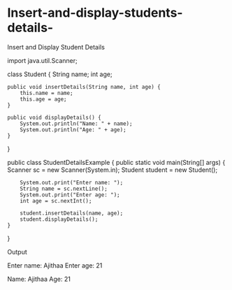 # Insert-and-display-students-details-
Insert and Display Student Details

import java.util.Scanner;

class Student {
    String name;
    int age;

    public void insertDetails(String name, int age) {
        this.name = name;
        this.age = age;
    }

    public void displayDetails() {
        System.out.println("Name: " + name);
        System.out.println("Age: " + age);
    }
}

public class StudentDetailsExample {
    public static void main(String[] args) {
        Scanner sc = new Scanner(System.in);
        Student student = new Student();

        System.out.print("Enter name: ");
        String name = sc.nextLine();
        System.out.print("Enter age: ");
        int age = sc.nextInt();

        student.insertDetails(name, age);
        student.displayDetails();
    }
}

Output

Enter name: Ajithaa
Enter age: 21  

Name: Ajithaa
Age: 21
